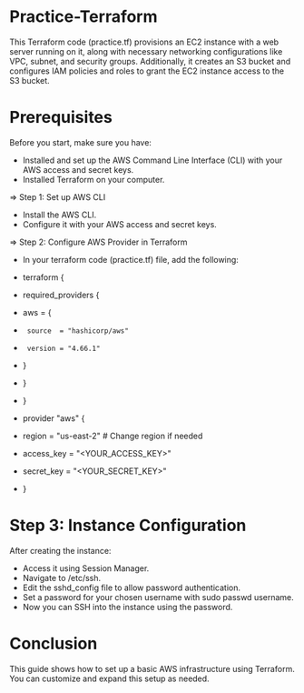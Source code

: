 # Practice-Terraform

This Terraform code (practice.tf) provisions an EC2 instance with a web server running on it, 
along with necessary networking configurations like VPC, subnet, and security groups. 
Additionally, it creates an S3 bucket and configures IAM policies and roles to grant the EC2 instance access to the S3 bucket.

# Prerequisites
Before you start, make sure you have:

- Installed and set up the AWS Command Line Interface (CLI) with your AWS access and secret keys.
- Installed Terraform on your computer.

=> Step 1: Set up AWS CLI
- Install the AWS CLI.
- Configure it with your AWS access and secret keys.

=> Step 2: Configure AWS Provider in Terraform
- In your terraform code (practice.tf) file, add the following:

-  terraform {
-  required_providers {
-    aws = {
-      source  = "hashicorp/aws"
-      version = "4.66.1"
-    }
-  }
- }

- provider "aws" {
-  region     = "us-east-2"  # Change region if needed
-  access_key = "<YOUR_ACCESS_KEY>"
-  secret_key = "<YOUR_SECRET_KEY>"
- }

# Step 3: Instance Configuration
After creating the instance:

- Access it using Session Manager.
- Navigate to /etc/ssh.
- Edit the sshd_config file to allow password authentication.
- Set a password for your chosen username with sudo passwd username.
- Now you can SSH into the instance using the password.

# Conclusion
This guide shows how to set up a basic AWS infrastructure using Terraform. You can customize and expand this setup as needed.
